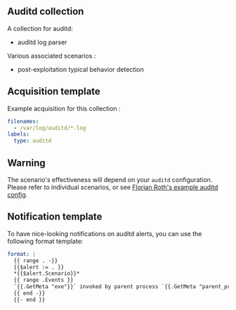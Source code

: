 ## Auditd collection

A collection for auditd:
 - auditd log parser

Various associated scenarios :
 - post-exploitation typical behavior detection


## Acquisition template

Example acquisition for this collection :

```yaml
filenames:
  - /var/log/auditd/*.log
labels:
  type: auditd
```

## Warning

The scenario's effectiveness will depend on your `auditd` configuration.
Please refer to individual scenarios, or see [Florian Roth's example auditd config](https://github.com/Neo23x0/auditd/blob/master/audit.rules).


## Notification template

To have nice-looking notifications on auditd alerts, you can use the following format template:

```yaml
format: |
  {{ range . -}}
  {{$alert := . }}
  *{{$alert.Scenario}}*
  {{ range .Events }}
  `{{.GetMeta "exe"}}` invoked by parent process `{{.GetMeta "parent_progname"}}` (uid={{.GetMeta "uid"}})
  {{ end -}}
  {{- end }}
```

